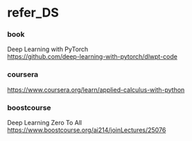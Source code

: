 # refer_DS

### book

Deep Learning with PyTorch  
https://github.com/deep-learning-with-pytorch/dlwpt-code

### coursera

https://www.coursera.org/learn/applied-calculus-with-python

### boostcourse

Deep Learning Zero To All  
https://www.boostcourse.org/ai214/joinLectures/25076

